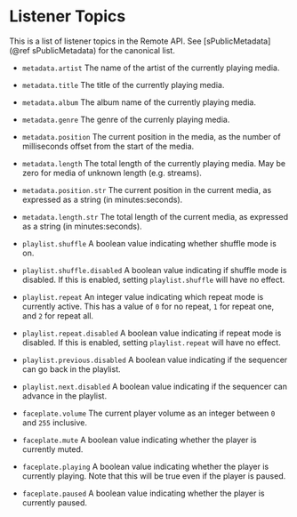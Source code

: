 Listener Topics
===============
This is a list of listener topics in the Remote API. See [sPublicMetadata](@ref sPublicMetadata) for the canonical list.

 - `metadata.artist`
   The name of the artist of the currently playing media.

 - `metadata.title`
   The title of the currently playing media.

 - `metadata.album`
   The album name of the currently playing media.

 - `metadata.genre`
   The genre of the currenly playing media.

 - `metadata.position`
   The current position in the media, as the number of milliseconds offset from
   the start of the media.

 - `metadata.length`
   The total length of the currently playing media.  May be zero for media of
   unknown length (e.g. streams).

 - `metadata.position.str`
   The current position in the current media, as expressed as a string
   (in minutes:seconds).

 - `metadata.length.str`
   The total length of the current media, as expressed as a string
   (in minutes:seconds).

 - `playlist.shuffle`
   A boolean value indicating whether shuffle mode is on.

 - `playlist.shuffle.disabled`
   A boolean value indicating if shuffle mode is disabled. If this is enabled,
  setting `playlist.shuffle` will have no effect.

 - `playlist.repeat`
   An integer value indicating which repeat mode is currently active.  This has a
   value of `0` for no repeat, `1` for repeat one, and `2` for repeat all.

 - `playlist.repeat.disabled`
   A boolean value indicating if repeat mode is disabled. If this is enabled,
   setting `playlist.repeat` will have no effect.

 - `playlist.previous.disabled`
   A boolean value indicating if the sequencer can go back in the playlist.

 - `playlist.next.disabled`
   A boolean value indicating if the sequencer can advance in the playlist.

 - `faceplate.volume`
   The current player volume as an integer between `0` and `255` inclusive.

 - `faceplate.mute`
   A boolean value indicating whether the player is currently muted.

 - `faceplate.playing`
   A boolean value indicating whether the player is currently playing.  Note that
   this will be true even if the player is paused.

 - `faceplate.paused`
   A boolean value indicating whether the player is currently paused.
